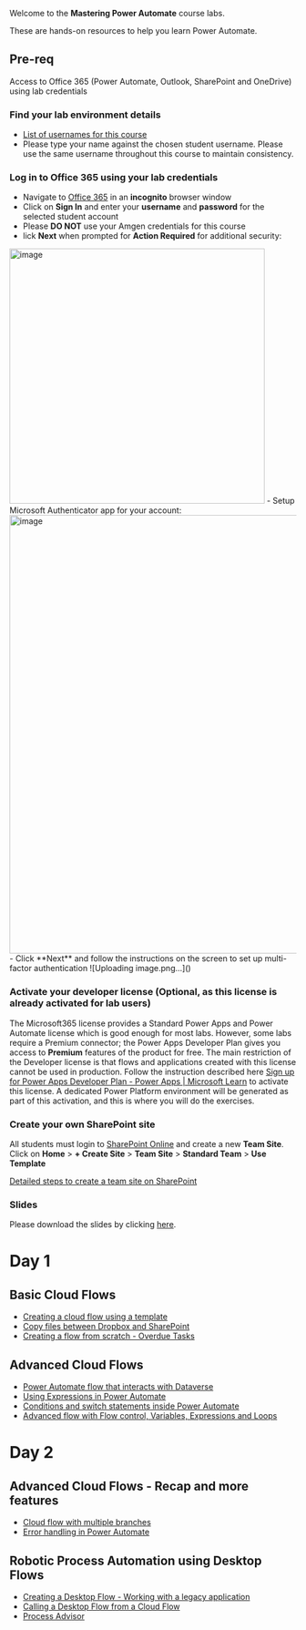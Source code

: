 
Welcome to the __Mastering Power Automate__ course labs.

These are hands-on resources to help you learn Power Automate.

## Pre-req

Access to Office 365 (Power Automate, Outlook, SharePoint and OneDrive) using lab credentials

### Find your lab environment details
- [List of usernames for this course](https://edumscloud-my.sharepoint.com/:x:/g/personal/siddharthdwn_edumscloud_onmicrosoft_com/ETGAI96lJSJJvabhN1Ni6ioBrteRjWJ-TVz3JCqhLJ0MXg?e=uOBXt8)
- Please type your name against the chosen student username. Please use the same username throughout this course to maintain consistency.

### Log in to Office 365 using your lab credentials
- Navigate to [Office 365](https://www.office.com/) in an **incognito** browser window
- Click on **Sign In** and enter your **username** and **password** for the selected student account
- Please **DO NOT** use your Amgen credentials for this course
- lick **Next** when prompted for **Action Required** for additional security:
<img width="448" alt="image" src="https://github.com/user-attachments/assets/c66963ef-364d-4e5c-93db-c97be8fac003">
- Setup Microsoft Authenticator app for your account:
<img width="770" alt="image" src="https://github.com/user-attachments/assets/1d7f8cb3-2fc0-47ae-999e-289001dc3fad">
- Click **Next** and follow the instructions on the screen to set up multi-factor authentication
![Uploading image.png…]()



### Activate your developer license (Optional, as this license is already activated for lab users)
The Microsoft365 license provides a Standard Power Apps and Power Automate license which is good enough for most labs. However, some labs require a Premium connector; the Power Apps Developer Plan gives you access to __Premium__ features of the product for free. The main restriction of the Developer license is that flows and applications created with this license cannot be used in production.
Follow the instruction described here [Sign up for Power Apps Developer Plan - Power Apps | Microsoft Learn](https://learn.microsoft.com/en-us/power-platform/developer/plan) to activate this license.
A dedicated Power Platform environment will be generated as part of this activation, and this is where you will do the exercises.


### Create your own SharePoint site 

All students must login to [SharePoint Online](https://edumscloud.sharepoint.com/) and create a new __Team Site__.
Click on __Home__ > __+ Create Site__ > __Team Site__ > __Standard Team__ > __Use Template__

[Detailed steps to create a team site on SharePoint](https://support.microsoft.com/en-us/office/create-a-team-site-in-sharepoint-ef10c1e7-15f3-42a3-98aa-b5972711777d)


### Slides
Please download the slides by clicking [here](https://edumscloud-my.sharepoint.com/:f:/g/personal/siddharthdwn_edumscloud_onmicrosoft_com/Ek93qf0hddVAhs5HgB90czkBxqzJG7Aztzx43ZUPfxwgLQ?e=3ZCqah).


# Day 1

## Basic Cloud Flows

- [Creating a cloud flow using a template](labs/cloudflows/basic/templateflow/README.md)
- [Copy files between Dropbox and SharePoint](labs/cloudflows/basic/copyflow/README.md)
- [Creating a flow from scratch - Overdue Tasks](labs/cloudflows/basic/flowfromscratch/README.md)

## Advanced Cloud Flows
- [Power Automate flow that interacts with Dataverse](labs/cloudflows/advanced/dataverseflow/README.md)
- [Using Expressions in Power Automate](labs/cloudflows/advanced/expressions/README.md)
- [Conditions and switch statements inside Power Automate](labs/cloudflows/advanced/controlflow/README.md)
- [Advanced flow with Flow control, Variables, Expressions and Loops](labs/cloudflows/advanced/advflow/README.md)

# Day 2

## Advanced Cloud Flows - Recap and more features
- [Cloud flow with multiple branches](labs/cloudflows/advanced/branches/README.md)
- [Error handling in Power Automate](labs/cloudflows/advanced/errorhandling/README.md)

## Robotic Process Automation using Desktop Flows
- [Creating a Desktop Flow - Working with a legacy application](labs/rpa/desktopflow/README.md)
- [Calling a Desktop Flow from a Cloud Flow](labs/rpa/integration/README.md)
- [Process Advisor](labs/rpa/processadvisor/README.md)
